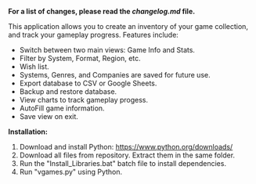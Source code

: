 <b> For a list of changes, please read the <i>changelog.md</i> file.</b>

This application allows you to create an inventory of your game collection, and track your gameplay progress. Features include:
- Switch between two main views: Game Info and Stats.
- Filter by System, Format, Region, etc.
- Wish list.
- Systems, Genres, and Companies are saved for future use.
- Export database to CSV or Google Sheets.
- Backup and restore database.
- View charts to track gameplay progess.
- AutoFill game information.
- Save view on exit.

<b>Installation:</b>

1. Download and install Python: https://www.python.org/downloads/
2. Download all files from repository. Extract them in the same folder.
3. Run the "Install_Libraries.bat" batch file to install dependencies.
4. Run "vgames.py" using Python.

